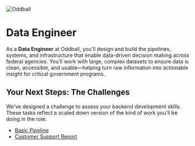 ![Oddball](https://oddball.io/wp-content/uploads/2024/01/Oddball-Logo-High-Res.png)

# Data Engineer

As a **Data Engineer** at Oddball, you'll design and build the pipelines, systems, and infrastructure that enable data-driven decision making across federal agencies. You’ll work with large, complex datasets to ensure data is clean, accessible, and usable—helping turn raw information into actionable insight for critical government programs.

## Your Next Steps: The Challenges

We’ve designed a challenge to assess your backend development skills. These tasks reflect a scaled down version of the kind of work you'll be doing in the role.

- [Basic Pipeline](basic-pipeline/README.md)
- [Customer Support Report](customer-support-report/README.md)
